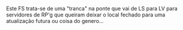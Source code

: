 Este FS trata-se de uma "tranca" na ponte que vai de LS para LV para servidores de RP'g que queiram deixar o local fechado para uma atualização futura ou coisa do genero...
